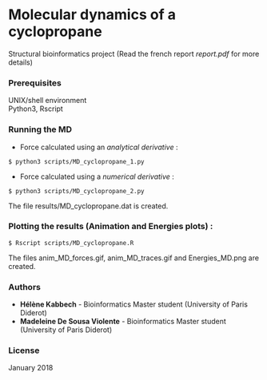 # Molecular dynamics of a cyclopropane
Structural bioinformatics project
(Read the french report *report.pdf* for more details)

### Prerequisites
UNIX/shell environment<br />
Python3, Rscript

### Running the MD
* Force calculated using an *analytical derivative* :
```
$ python3 scripts/MD_cyclopropane_1.py
```
* Force calculated using a *numerical derivative* :
```
$ python3 scripts/MD_cyclopropane_2.py
```

The file results/MD_cyclopropane.dat is created.

### Plotting the results (Animation and Energies plots) :
```
$ Rscript scripts/MD_cyclopropane.R
```

The files anim_MD_forces.gif, anim_MD_traces.gif and Energies_MD.png are created.

### Authors
* **Hélène Kabbech** - Bioinformatics Master student (University of Paris Diderot)
* **Madeleine De Sousa Violente** - Bioinformatics Master student (University of Paris Diderot)

### License
January 2018
